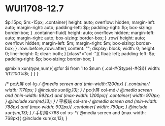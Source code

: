 # WUI1708-12.7
$p:15px;
$m:-15px;
.container{
  height: auto;
  overflow: hidden;
  margin-left: auto;
  margin-right: auto;
  padding-left: $p;
  padding-right: $p;
  box-sizing: border-box;
}
.container-fluid{
  height: auto;
  overflow: hidden;
  margin-left: auto;
  margin-right: auto;
  box-sizing: border-box;
}
.row{
  height: auto;
  overflow: hidden;
  margin-left: $m;
  margin-right: $m;
  box-sizing: border-box;
}
.row::before,.row::after{
  content: "";
  display: block;
  width: 0;
  height: 0;
  line-height: 0;
  clear: both;
}
[class*="col-"]{
  float: left;
  padding-left: $p;
  padding-right: $p;
  box-sizing: border-box;
}

@mixin xun($type,$num){
  @for $i from 1 to $num {
    .col-#{$type}-#{$i}{
      width: 1/12*100%*$i;
    }
  }
}

/* pc大屏 col-lg-*/
@media screen and (min-width:1200px) {
  .container{
    width: 1170px;
  }
  @include xun(lg,13);
}
/* pc小屏  col-md-*/
@media screen and (min-width: 992px) and (max-width: 1200px){
  .container{
    width: 970px;
  }
  @include xun(md,13);
}
/* 平板端 col-sm-*/
@media screen and (min-width: 768px) and (max-width: 992px){
  .container{
    width: 750px;
  }
  @include xun(sm,13);
}
/* 手机端<768 col-xs-*/
@media screen and (max-width: 768px){
  @include xun(xs,13);
}
